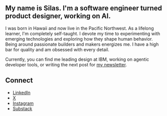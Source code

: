 ## My name is Silas. I'm a software engineer turned product designer, working on AI.

I was born in Hawaii and now live in the Pacific Northwest. As a lifelong learner, I'm completely self-taught. I devote my time to experimenting with emerging technologies and exploring how they shape human behavior. Being around passionate builders and makers energizes me. I have a high bar for quality and am obsessed with every detail.

Currently, you can find me leading design at IBM, working on agentic developer tools, or writing the next post for [my newsletter](http://userinference.substack.com/).

## Connect

- [LinkedIn](https://www.linkedin.com/in/silassao/)
- [X](https://x.com/silassao)
- [Instagram](https://www.instagram.com/silassao/)
- [Substack](http://userinference.substack.com/)